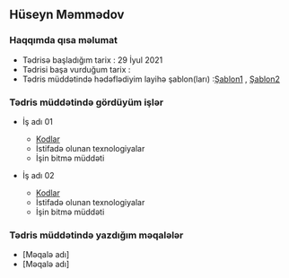 ## Hüseyn Məmmədov

### Haqqımda qısa məlumat
* Tədrisə başladığım tarix : 29 İyul 2021
* Tədrisi başa vurduğum tarix : 
* Tədris müddətində hədəflədiyim layihə şablon(ları) :[Şablon1](https://lmpixels.com/wp/leven-wp/full-width-dark/) , [Şablon2](http://cvresumetemplate.com/maha-personal-cv-resume-html-template/home-one-w.html)

### Tədris müddətində gördüyüm işlər

* İş adı 01
    * [Kodlar](https://github.com/huseynmv/PragmatechFoundationProject)
    * İstifadə olunan texnologiyalar
    * İşin bitmə müddəti 

* İş adı 02
    * [Kodlar](https://github.com/huseynmv/PragmatechFoundationProject)
    * İstifadə olunan texnologiyalar
    * İşin bitmə müddəti 

### Tədris müddətində yazdığım məqalələr

* [Məqalə adı]
* [Məqalə adı]
